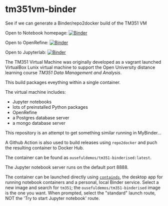 # tm351vm-binder
See if we can generate a Binder/repo2docker build of the TM351 VM

Open to Notebook homepage: [![Binder](https://mybinder.org/badge_logo.svg)](https://mybinder.org/v2/gh/innovationOUtside/tm351vm-binder/master)

Open to OpenRefine: [![Binder](https://mybinder.org/badge_logo.svg)](https://mybinder.org/v2/gh/innovationOUtside/tm351vm-binder/master?urlpath=openrefine)

Open to Jupyterlab: [![Binder](https://mybinder.org/badge_logo.svg)](https://mybinder.org/v2/gh/innovationOUtside/tm351vm-binder/master?urlpath=lab)

The TM351 Virtual Machine was originally developed as a vagrant launched VirtualBox Lunix virtual machine to support the Open University distance learning course *TM351 Data Management and Analysis*.

This build packages eveything within a single container.

The virtual machine includes:

- Jupyter notebooks
- lots of preinstalled Python packages
- OpenRefine
- a Postgres database server
- a mongo database server

This repository is an attempt to get something similar running in MyBinder...

A Github Action is also used to build releases using `repo2docker` and puch the resulting container to Docker Hub.

The container can be found as `ousefuldemos/tm351-binderised:latest`.

The Jupyter notebook server runs on the default port 8888.

The container can be launched directly using [`containds`](https://containds.com/), the desktop app for running notebook containers and a personal, local Binder service. Select a new image and search for `tm351`; the `ousefuldemos/tm351-binderised` image is the one you want. When prompted, select the "standard" launch route, NOT the 'Try to start Jupyter notebook' route.
